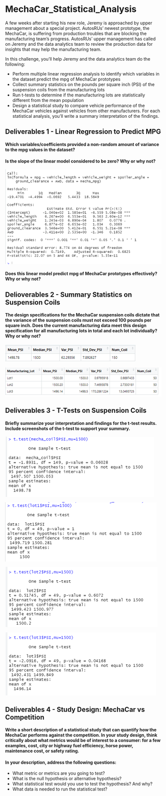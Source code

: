 # MechaCar_Statistical_Analysis

A few weeks after starting his new role, Jeremy is approached by upper management about a special project. AutosRUs’ newest prototype, the MechaCar, is suffering from production troubles that are blocking the manufacturing team’s progress. AutosRUs’ upper management has called on Jeremy and the data analytics team to review the production data for insights that may help the manufacturing team.

In this challenge, you’ll help Jeremy and the data analytics team do the following:

 - Perform multiple linear regression analysis to identify which variables in the dataset predict the mpg of MechaCar prototypes
 - Collect summary statistics on the pounds per square inch (PSI) of the suspension coils from the manufacturing lots
 - Run t-tests to determine if the manufacturing lots are statistically different from the mean population
 - Design a statistical study to compare vehicle performance of the MechaCar vehicles against vehicles from other manufacturers. For each statistical analysis, you’ll write a summary interpretation of the findings.

## Deliverables 1 - Linear Regression to Predict MPG

#### Which variables/coefficients provided a non-random amount of variance to the mpg values in the dataset?

#### Is the slope of the linear model considered to be zero? Why or why not?
![linear regression](https://github.com/Kwhitiak/MechaCar_Statistical_Analysis/blob/main/Data/linear_regression_d1.png)

#### Does this linear model predict mpg of MechaCar prototypes effectively? Why or why not?


## Delioverables 2 - Summary Statistics on Suspension Coils

#### The design specifications for the MechaCar suspension coils dictate that the variance of the suspension coils must not exceed 100 pounds per square inch. Does the current manufacturing data meet this design specification for all manufacturing lots in total and each lot individually? Why or why not?


![total summary](https://github.com/Kwhitiak/MechaCar_Statistical_Analysis/blob/main/Data/total_summary.png)


![lot summary](https://github.com/Kwhitiak/MechaCar_Statistical_Analysis/blob/main/Data/lot_summary.png)


## Deliverables 3 - T-Tests on Suspension Coils

#### Briefly summarize your interpretation and findings for the t-test results. Include screenshots of the t-test to support your summary.

![Sample_t_test](https://github.com/Kwhitiak/MechaCar_Statistical_Analysis/blob/main/Data/Sample_t_test.png)

![t_test_lot1](https://github.com/Kwhitiak/MechaCar_Statistical_Analysis/blob/main/Data/t_test_lot1.png)

![t_test_lot2](https://github.com/Kwhitiak/MechaCar_Statistical_Analysis/blob/main/Data/t_test_lot2.png)

![t_test_lot3](https://github.com/Kwhitiak/MechaCar_Statistical_Analysis/blob/main/Data/t_test_lot3.png)


## Deliverables 4 - Study Design: MechaCar vs Competition

#### Write a short description of a statistical study that can quantify how the MechaCar performs against the competition. In your study design, think critically about what metrics would be of interest to a consumer: for a few examples, cost, city or highway fuel efficiency, horse power, maintenance cost, or safety rating.
#### In your description, address the following questions:
 - What metric or metrics are you going to test?
 - What is the null hypothesis or alternative hypothesis?
 - What statistical test would you use to test the hypothesis? And why?
 - What data is needed to run the statistical test?